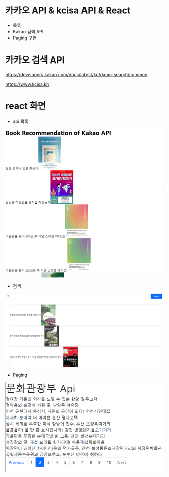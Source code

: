 # 카카오 API & kcisa API & React

- 목록
- Kakao 검색 API
- Paging 구현

# 카카오 검색 API

https://developers.kakao.com/docs/latest/ko/daum-search/common

https://www.kcisa.kr/

# react 화면

- api 목록
  
![api 목록](./readMeImg/apilist.png)

- 검색
  
![검색](./readMeImg/search.png)

- Paging

![페이징](./readMeImg/paging.png)
